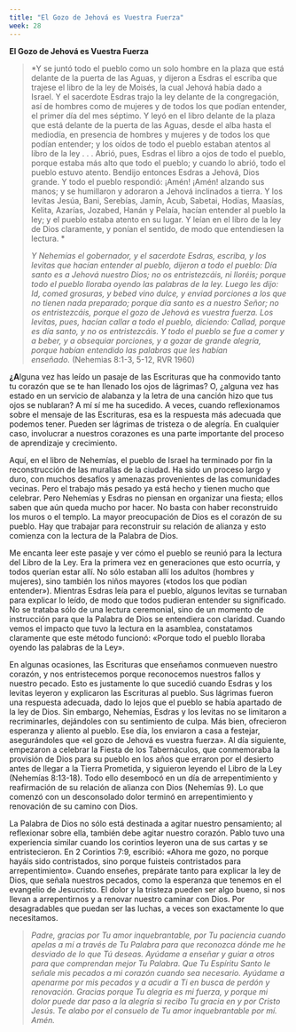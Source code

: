 ```yaml
---
title: "El Gozo de Jehová es Vuestra Fuerza"
week: 28
---
```


**El Gozo de Jehová es Vuestra Fuerza**

> *Y se juntó todo el pueblo como un solo hombre en la plaza que está
> delante de la puerta de las Aguas, y dijeron a Esdras el escriba que
> trajese el libro de la ley de Moisés, la cual Jehová había dado a
> Israel. Y el sacerdote Esdras trajo la ley delante de la congregación,
> así de hombres como de mujeres y de todos los que podían entender, el
> primer día del mes séptimo. Y leyó en el libro delante de la plaza que
> está delante de la puerta de las Aguas, desde el alba hasta el
> mediodía, en presencia de hombres y mujeres y de todos los que podían
> entender; y los oídos de todo el pueblo estaban atentos al libro de la
> ley . . . Abrió, pues, Esdras el libro a ojos de todo el pueblo,
> porque estaba más alto que todo el pueblo; y cuando lo abrió, todo el
> pueblo estuvo atento. Bendijo entonces Esdras a Jehová, Dios grande. Y
> todo el pueblo respondió: ¡Amén! ¡Amén! alzando sus manos; y se
> humillaron y adoraron a Jehová inclinados a tierra. Y los levitas
> Jesúa, Bani, Serebías, Jamín, Acub, Sabetai, Hodías, Maasías, Kelita,
> Azarías, Jozabed, Hanán y Pelaía, hacían entender al pueblo la ley; y
> el pueblo estaba atento en su lugar. Y leían en el libro de la ley de
> Dios claramente, y ponían el sentido, de modo que entendiesen la
> lectura. *
>
> *Y Nehemías el gobernador, y el sacerdote Esdras, escriba, y los
> levitas que hacían entender al pueblo, dijeron a todo el pueblo: Día
> santo es a Jehová nuestro Dios; no os entristezcáis, ni lloréis;
> porque todo el pueblo lloraba oyendo las palabras de la ley. Luego les
> dijo: Id, comed grosuras, y bebed vino dulce, y enviad porciones a los
> que no tienen nada preparado; porque día santo es a nuestro Señor; no
> os entristezcáis, porque el gozo de Jehová es vuestra fuerza. Los
> levitas, pues, hacían callar a todo el pueblo, diciendo: Callad,
> porque es día santo, y no os entristezcáis. Y todo el pueblo se fue a
> comer y a beber, y a obsequiar porciones, y a gozar de grande alegría,
> porque habían entendido las palabras que les habían
> enseñado.* (Nehemias 8:1-3, 5-12, RVR 1960)

**¿A**lguna vez has leído un pasaje de las Escrituras que ha conmovido
tanto tu corazón que se te han llenado los ojos de lágrimas? O, ¿alguna
vez has estado en un servicio de alabanza y la letra de una canción hizo
que tus ojos se nublaran? A mí sí me ha sucedido. A veces, cuando
reflexionamos sobre el mensaje de las Escrituras, esa es la respuesta
más adecuada que podemos tener. Pueden ser lágrimas de tristeza o de
alegría. En cualquier caso, involucrar a nuestros corazones es una parte
importante del proceso de aprendizaje y crecimiento.

Aquí, en el libro de Nehemías, el pueblo de Israel ha terminado por fin
la reconstrucción de las murallas de la ciudad. Ha sido un proceso largo
y duro, con muchos desafíos y amenazas provenientes de las comunidades
vecinas. Pero el trabajo más pesado ya está hecho y tienen mucho que
celebrar. Pero Nehemías y Esdras no piensan en organizar una fiesta;
ellos saben que aún queda mucho por hacer. No basta con haber
reconstruido los muros o el templo. La mayor preocupación de Dios es el
corazón de su pueblo. Hay que trabajar para reconstruir su relación de
alianza y esto comienza con la lectura de la Palabra de Dios.

Me encanta leer este pasaje y ver cómo el pueblo se reunió para la
lectura del Libro de la Ley. Era la primera vez en generaciones que esto
ocurría, y todos querían estar allí. No sólo estaban allí los adultos
(hombres y mujeres), sino también los niños mayores («todos los que
podían entender»). Mientras Esdras leía para el pueblo, algunos levitas
se turnaban para explicar lo leído, de modo que todos pudieran entender
su significado. No se trataba sólo de una lectura ceremonial, sino de un
momento de instrucción para que la Palabra de Dios se entendiera con
claridad. Cuando vemos el impacto que tuvo la lectura en la asamblea,
constatamos claramente que este método funcionó: «Porque todo el pueblo
lloraba oyendo las palabras de la Ley».

En algunas ocasiones, las Escrituras que enseñamos conmueven nuestro
corazón, y nos entristecemos porque reconocemos nuestros fallos y
nuestro pecado. Esto es justamente lo que sucedió cuando Esdras y los
levitas leyeron y explicaron las Escrituras al pueblo. Sus lágrimas
fueron una respuesta adecuada, dado lo lejos que el pueblo se había
apartado de la ley de Dios. Sin embargo, Nehemías, Esdras y los levitas
no se limitaron a recriminarles, dejándoles con su sentimiento de culpa.
Más bien, ofrecieron esperanza y aliento al pueblo. Ese día, los
enviaron a casa a festejar, asegurándoles que «el gozo de Jehová es
vuestra fuerza». Al día siguiente, empezaron a celebrar la Fiesta de los
Tabernáculos, que conmemoraba la provisión de Dios para su pueblo en los
años que erraron por el desierto antes de llegar a la Tierra Prometida,
y siguieron leyendo el Libro de la Ley (Nehemías 8:13-18). Todo ello
desembocó en un día de arrepentimiento y reafirmación de su relación de
alianza con Dios (Nehemías 9). Lo que comenzó con un desconsolado dolor
terminó en arrepentimiento y renovación de su camino con Dios.

La Palabra de Dios no sólo está destinada a agitar nuestro pensamiento;
al reflexionar sobre ella, también debe agitar nuestro corazón. Pablo
tuvo una experiencia similar cuando los corintios leyeron una de sus
cartas y se entristecieron. En 2 Corintios 7:9, escribió: «Ahora me
gozo, no porque hayáis sido contristados, sino porque fuisteis
contristados para arrepentimiento». Cuando enseñes, prepárate tanto para
explicar la ley de Dios, que señala nuestros pecados, como la esperanza
que tenemos en el evangelio de Jesucristo. El dolor y la tristeza pueden
ser algo bueno, si nos llevan a arrepentirnos y a renovar nuestro
caminar con Dios. Por desagradables que puedan ser las luchas, a veces
son exactamente lo que necesitamos.

> *Padre, gracias por Tu amor inquebrantable, por Tu paciencia cuando
> apelas a mí a través de Tu Palabra para que reconozca dónde me he
> desviado de lo que Tú deseas. Ayúdame a enseñar y guiar a otros para
> que comprendan mejor Tu Palabra. Que Tu Espíritu Santo le señale mis
> pecados a mi corazón cuando sea necesario. Ayúdame a apenarme por mis
> pecados y a acudir a Ti en busca de perdón y renovación. Gracias
> porque Tu alegría es mi fuerza, y porque mi dolor puede dar paso a la
> alegría si recibo Tu gracia en y por Cristo Jesús. Te alabo por el
> consuelo de Tu amor inquebrantable por mí. Amén.*

